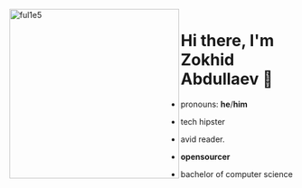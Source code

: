 <br />
<img src="https://github.com/ful1e5/ful1e5/blob/main/assets/lines.svg" align="left" width="300" alt="ful1e5"/>

# Hi there, I'm Zokhid Abdullaev 👋

- pronouns: **he**/**him**

- tech hipster

- avid reader.

- **opensourcer**

- bachelor of computer science


<br />






